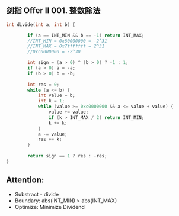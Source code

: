 ## 剑指 Offer II 001. 整数除法
```c++
int divide(int a, int b) {

        if (a == INT_MIN && b == -1) return INT_MAX;
        //INT_MIN = 0x80000000 = -2^31
        //INT_MAX = 0x7fffffff = 2^31
        //0xc0000000 = -2^30

        int sign = (a > 0) ^ (b > 0) ? -1 : 1;
        if (a > 0) a = -a;
        if (b > 0) b = -b;
        
        int res = 0;
        while (a <= b) {
            int value = b;
            int k = 1;
            while (value >= 0xc0000000 && a <= value + value) {
                value += value;
                if (k > INT_MAX / 2) return INT_MIN;
                k += k;
            }
            a -= value;
            res += k;
        }
        
        return sign == 1 ? res : -res;
}
```
## Attention: 
- Substract - divide
- Boundary: abs(INT_MIN) > abs(INT_MAX)
- Optimize: Minimize Dividend
